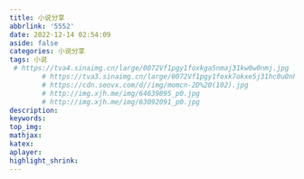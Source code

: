 ```yaml
---
title: 小说分享
abbrlink: '5552'
date: 2022-12-14 02:54:09
aside: false
categories: 小说分享
tags: 小说
 # https://tva4.sinaimg.cn/large/0072Vf1pgy1foxkga5nmaj31kw0w0nmj.jpg
        # https://tva3.sinaimg.cn/large/0072Vf1pgy1foxk7okxe5j31hc0u0nhp.jpg
        # https://cdn.seovx.com/d//img/momcn-2D%20(102).jpg
        # http://img.xjh.me/img/64639895_p0.jpg
        # http://img.xjh.me/img/63092091_p0.jpg
description:
keywords:
top_img:
mathjax:
katex:
aplayer:
highlight_shrink:
---
```


